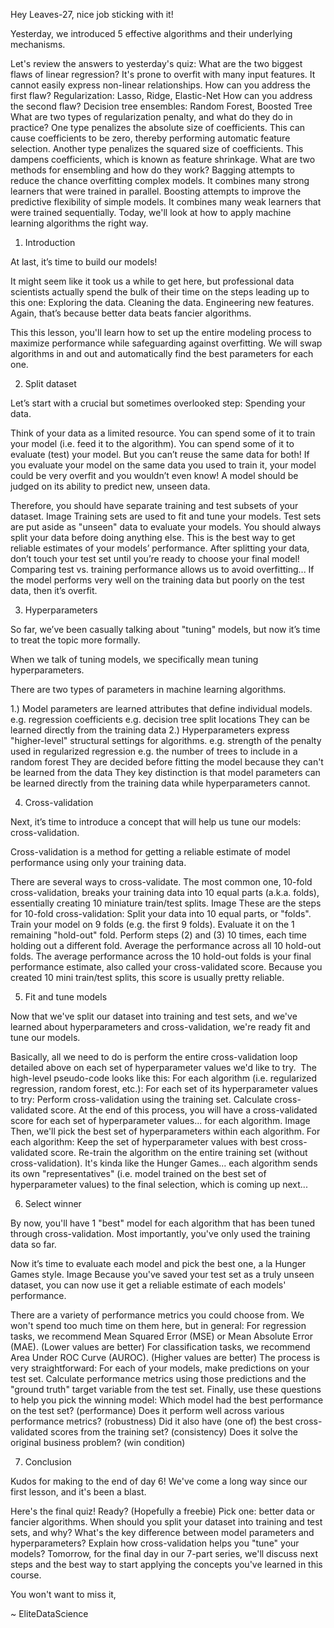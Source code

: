 Hey Leaves-27, nice job sticking with it!

Yesterday, we introduced 5 effective algorithms and their underlying mechanisms.

Let's review the answers to yesterday's quiz:
What are the two biggest flaws of linear regression?
It's prone to overfit with many input features.
It cannot easily express non-linear relationships.
How can you address the first flaw?
Regularization: Lasso, Ridge, Elastic-Net
How can you address the second flaw?
Decision tree ensembles: Random Forest, Boosted Tree
What are two types of regularization penalty, and what do they do in practice?
One type penalizes the absolute size of coefficients. This can cause coefficients to be zero, thereby performing automatic feature selection.
Another type penalizes the squared size of coefficients. This dampens coefficients, which is known as feature shrinkage.
What are two methods for ensembling and how do they work?
Bagging attempts to reduce the chance overfitting complex models. It combines many strong learners that were trained in parallel.
Boosting attempts to improve the predictive flexibility of simple models. It combines many weak learners that were trained sequentially.
Today, we'll look at how to apply machine learning algorithms the right way.

 
1. Introduction

At last, it’s time to build our models!

It might seem like it took us a while to get here, but professional data scientists actually spend the bulk of their time on the steps leading up to this one:
Exploring the data.
Cleaning the data.
Engineering new features.
Again, that’s because better data beats fancier algorithms.

This this lesson, you'll learn how to set up the entire modeling process to maximize performance while safeguarding against overfitting. We will swap algorithms in and out and automatically find the best parameters for each one.

2. Split dataset


Let’s start with a crucial but sometimes overlooked step: Spending your data.

Think of your data as a limited resource.
You can spend some of it to train your model (i.e. feed it to the algorithm).
You can spend some of it to evaluate (test) your model.
But you can’t reuse the same data for both!
If you evaluate your model on the same data you used to train it, your model could be very overfit and you wouldn’t even know! A model should be judged on its ability to predict new, unseen data.

Therefore, you should have separate training and test subsets of your dataset.
Image
Training sets are used to fit and tune your models. Test sets are put aside as "unseen" data to evaluate your models.
You should always split your data before doing anything else.
This is the best way to get reliable estimates of your models’ performance.
After splitting your data, don’t touch your test set until you’re ready to choose your final model!
Comparing test vs. training performance allows us to avoid overfitting... If the model performs very well on the training data but poorly on the test data, then it’s overfit.

3. Hyperparameters

So far, we’ve been casually talking about "tuning" models, but now it’s time to treat the topic more formally.

When we talk of tuning models, we specifically mean tuning hyperparameters.

There are two types of parameters in machine learning algorithms.

1.) Model parameters are learned attributes that define individual models.
e.g. regression coefficients
e.g. decision tree split locations
They can be learned directly from the training data
2.) Hyperparameters express "higher-level" structural settings for algorithms.
e.g. strength of the penalty used in regularized regression
e.g. the number of trees to include in a random forest
They are decided before fitting the model because they can't be learned from the data
They key distinction is that model parameters can be learned directly from the training data while hyperparameters cannot.

 
4. Cross-validation

Next, it’s time to introduce a concept that will help us tune our models: cross-validation.

Cross-validation is a method for getting a reliable estimate of model performance using only your training data.

There are several ways to cross-validate. The most common one, 10-fold cross-validation, breaks your training data into 10 equal parts (a.k.a. folds), essentially creating 10 miniature train/test splits.
Image
These are the steps for 10-fold cross-validation:
Split your data into 10 equal parts, or "folds".
Train your model on 9 folds (e.g. the first 9 folds).
Evaluate it on the 1 remaining "hold-out" fold.
Perform steps (2) and (3) 10 times, each time holding out a different fold.
Average the performance across all 10 hold-out folds.
The average performance across the 10 hold-out folds is your final performance estimate, also called your cross-validated score. Because you created 10 mini train/test splits, this score is usually pretty reliable.

5. Fit and tune models

Now that we've split our dataset into training and test sets, and we've learned about hyperparameters and cross-validation, we're ready fit and tune our models.

Basically, all we need to do is perform the entire cross-validation loop detailed above on each set of hyperparameter values we'd like to try.
​
The high-level pseudo-code looks like this:
For each algorithm (i.e. regularized regression, random forest, etc.):
For each set of its hyperparameter values to try:
Perform cross-validation using the training set.
Calculate cross-validated score.
At the end of this process, you will have a cross-validated score for each set of hyperparameter values... for each algorithm.
Image
Then, we'll pick the best set of hyperparameters within each algorithm.
For each algorithm:
Keep the set of hyperparameter values with best cross-validated score.
Re-train the algorithm on the entire training set (without cross-validation).
It's kinda like the Hunger Games... each algorithm sends its own "representatives" (i.e. model trained on the best set of hyperparameter values) to the final selection, which is coming up next...
 
6. Select winner

By now, you'll have 1 "best" model for each algorithm that has been tuned through cross-validation. Most importantly, you've only used the training data so far.

Now it’s time to evaluate each model and pick the best one, a la Hunger Games style.
Image
Because you've saved your test set as a truly unseen dataset, you can now use it get a reliable estimate of each models' performance.

There are a variety of performance metrics you could choose from. We won't spend too much time on them here, but in general:
For regression tasks, we recommend Mean Squared Error (MSE) or Mean Absolute Error (MAE). (Lower values are better)
For classification tasks, we recommend Area Under ROC Curve (AUROC). (Higher values are better)
The process is very straightforward:
For each of your models, make predictions on your test set.
Calculate performance metrics using those predictions and the "ground truth" target variable from the test set.
Finally, use these questions to help you pick the winning model:
Which model had the best performance on the test set? (performance)
Does it perform well across various performance metrics? (robustness)
Did it also have (one of) the best cross-validated scores from the training set? (consistency)
Does it solve the original business problem? (win condition)
 
7. Conclusion

Kudos for making to the end of day 6! We've come a long way since our first lesson, and it's been a blast.

Here's the final quiz! Ready?
(Hopefully a freebie) Pick one: better data or fancier algorithms.
When should you split your dataset into training and test sets, and why?
What's the key difference between model parameters and hyperparameters?
Explain how cross-validation helps you "tune" your models?
Tomorrow, for the final day in our 7-part series, we'll discuss next steps and the best way to start applying the concepts you've learned in this course.


You won't want to miss it,

~ EliteDataScience
 